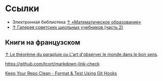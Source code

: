 # Ссылки

- Электронная библиотека [↑ «Математическое образование»](https://www.mathedu.ru)
- [↑ Галерея советских школьных учебников (часть 2)](http://fremus.narod.ru/schoolbk2.html#mat2)

## Книги на французском

[↑ Le théorème du parapluie ou L'art d'observer le monde dans le bon sens](https://editions.flammarion.com/le-theoreme-du-parapluie-ou-lart-dobserver-le-monde-dans-le-bon-sens/9782081427525).

https://github.com/tcort/markdown-link-check

[Keep Your Repo Clean - Format & Test Using Git Hooks](https://www.youtube.com/watch?v=aoPo6GCl7Bo)
